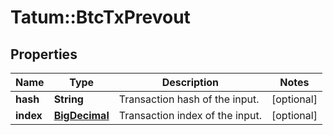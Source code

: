 # Tatum::BtcTxPrevout

## Properties
Name | Type | Description | Notes
------------ | ------------- | ------------- | -------------
**hash** | **String** | Transaction hash of the input. | [optional] 
**index** | [**BigDecimal**](BigDecimal.md) | Transaction index of the input. | [optional] 

